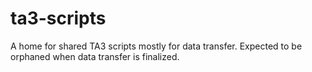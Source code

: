 # ta3-scripts
A home for shared TA3 scripts mostly for data transfer. Expected to be orphaned when data transfer is finalized.
